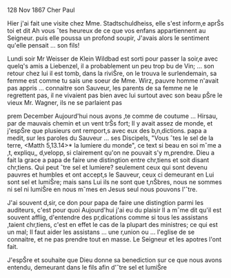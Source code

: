  128 Nov 1867
Cher Paul

Hier j'ai fait une visite chez Mme. Stadtschuldheiss, elle s'est inform‚e aprŠs toi et dit Ah vous ˆtes heureux de ce que vos enfans appartiennent au Seigneur. puis elle poussa un profond soupir, J'avais alors le sentiment qu'elle pensait … son fils!

Lundi soir Mr Weisser de Klein Wildbad est sorti pour passer la soir‚e avec quelq's amis a Liebenzel, il a probablement un peu trop bu de Vin; … son retour chez lui il est tomb‚ dans la riviŠre, on le trouva le surlendemain, sa femme est comme tu sais une soeur de Mme. Wirz, pauvre homme n'avait pas appris … connaitre son Sauveur, les parents de sa femme ne le regrettent pas, il ne vivaient pas bien avec lui surtout avec son beau pŠre le vieux Mr. Wagner, ils ne se parlaient pas

prem December
Aujourd'hui nous avons ‚te comme de coutume … Hirsau, par de mauvais chemin et un vent trŠs fort; Il y avait assez de monde, et j'espŠre que plusieurs ont remport‚s avec eux des b‚n‚dictions. papa a medit‚ sur les paroles du Sauveur … ses Discipels, "Vous ˆtes le sel de la terre, <Matth 5,13.14>* la lumiere du monde", ce text si beau en soi mˆme a ‚t‚ expliqu‚, d‚velopp‚ si clairement qu'on ne pouvait s'y m‚prendre. Dieu a fait la grace a papa de faire une distingtion entre chr‚tiens et soit disant chr‚tiens. Qui peut ˆtre sel et lumiere? seulement ceux qui sont devenu pauvres et humbles et ont accept‚s le Sauveur, ceux ci demeurant en Lui sont sel et lumiŠre; mais sans Lui ils ne sont que t‚nŠbres, nous ne sommes ni sel ni lumiŠre en nous mˆmes en Jesus seul nous pouvons l'ˆtre.

J'ai souvent d‚sir‚ ce don pour papa de faire une distingtion parmi les auditeurs, c'est pour quoi Aujourd'hui j'ai eu du plaisir Il a mˆme dit qu'il est souvent afflig‚ d'entendre des pr‚dications comme si tous les assistans ‚taient chr‚tiens, c'est en effet le cas de la plupart des ministres; ce qui est un mal; Il faut aider les assistans … une r‚union ou … l'eglise de se connaitre, et ne pas prendre tout en masse. Le Seigneur et les apotres l'ont fait.

J'espŠre et souhaite que Dieu donne sa benediction sur ce que nous avons entendu, demeurant dans le fils afin d'ˆtre sel et lumiŠre
